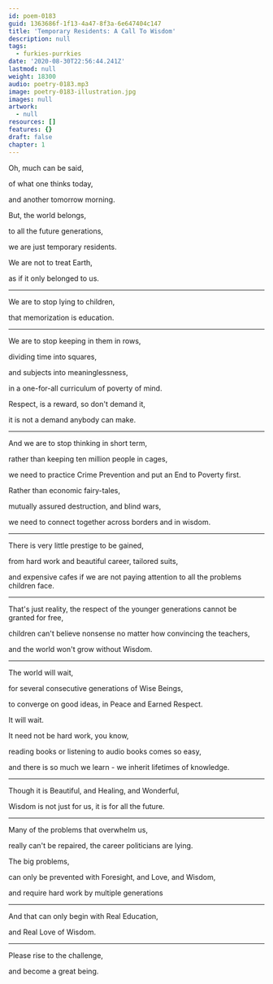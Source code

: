 ```yaml
---
id: poem-0183
guid: 1363686f-1f13-4a47-8f3a-6e647404c147
title: 'Temporary Residents: A Call To Wisdom'
description: null
tags:
  - furkies-purrkies
date: '2020-08-30T22:56:44.241Z'
lastmod: null
weight: 18300
audio: poetry-0183.mp3
image: poetry-0183-illustration.jpg
images: null
artwork:
  - null
resources: []
features: {}
draft: false
chapter: 1
---
```


Oh, much can be said,

of what one thinks today,

and another tomorrow morning.

But, the world belongs,

to all the future generations,

we are just temporary residents.

We are not to treat Earth,

as if it only belonged to us.

---

We are to stop lying to children,

that memorization is education.

---

We are to stop keeping in them in rows,

dividing time into squares,

and subjects into meaninglessness,

in a one-for-all curriculum of poverty of mind.

Respect, is a reward, so don't demand it,

it is not a demand anybody can make.

---

And we are to stop thinking in short term,

rather than keeping ten million people in cages,

we need to practice Crime Prevention and put an End to Poverty first.

Rather than economic fairy-tales,

mutually assured destruction, and blind wars,

we need to connect together across borders and in wisdom.

---

There is very little prestige to be gained,

from hard work and beautiful career, tailored suits,

and expensive cafes if we are not paying attention to all the problems children face.

---

That's just reality, the respect of the younger generations cannot be granted for free,

children can't believe nonsense no matter how convincing the teachers,

and the world won't grow without Wisdom.

---

The world will wait,

for several consecutive generations of Wise Beings,

to converge on good ideas, in Peace and Earned Respect.

It will wait.

It need not be hard work, you know,

reading books or listening to audio books comes so easy,

and there is so much we learn - we inherit lifetimes of knowledge.

---

Though it is Beautiful, and Healing, and Wonderful,

Wisdom is not just for us, it is for all the future.

---

Many of the problems that overwhelm us,

really can't be repaired, the career politicians are lying.

The big problems,

can only be prevented with Foresight, and Love, and Wisdom,

and require hard work by multiple generations

---

And that can only begin with Real Education,

and Real Love of Wisdom.

---

Please rise to the challenge,

and become a great being.
